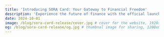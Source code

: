 ```yaml
---
title: 'Introducing SORA Card: Your Gateway to Financial Freedom'
description: 'Experience the future of finance with the official launch of SORA Card—a revolutionary neobanking solution that seamlessly combines traditional banking features like IBAN, debit cards, and foreign exchange with innovative DeFi services such as a self-custodial crypto wallet and integrated crypto exchange—all in one app.'
date: 2024-10-01
image: /blog/sora-card-release/cover.jpg # cover for the website, 1920x1080px
og: /blog/sora-card-release/og.jpg # thumbnal image for sharing, 1200x630px
---
```

